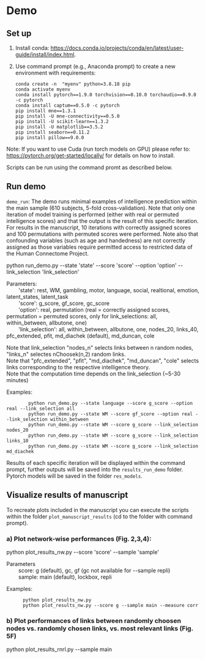 # Demo

## Set up

  1)	Install conda: https://docs.conda.io/projects/conda/en/latest/user-guide/install/index.html.
  
  2)	Use command prompt (e.g., Anaconda prompt) to create a new environment with requirements:
  	
          	conda create -n  "myenv" python=3.8.18 pip
          	conda activate myenv
          	conda install pytorch==1.9.0 torchvision==0.10.0 torchaudio==0.9.0 -c pytorch
          	conda install captum==0.5.0 -c pytorch
          	pip install mne==1.3.1
          	pip install -U mne-connectivity==0.5.0
          	pip install -U scikit-learn==1.3.2
          	pip install -U matplotlib==3.5.2
          	pip install seaborn==0.11.2
          	pip install pillow==9.0.0

Note: If you want to use Cuda (run torch models on GPU) please refer to: https://pytorch.org/get-started/locally/ for details on how to install.

Scripts can be run using the command promt as described below.

## Run demo

`demo_run`: The demo runs minimal examples of intelligence prediction within the main sample (610 subjects, 5-fold cross-validation). Note that only one iteration of model training is performed (either with real or permuted intelligence scores) and that the output is the result of this specific iteration. For results in the manuscript, 10 iterations with correctly assigned scores and 100 permutations with permuted scores were performed. Note also that confounding variables (such as age and handedness) are not correctly assigned as those variables require permitted access to restricted data of the Human Connectome Project.

python run_demo.py --state 'state' --score 'score' --option 'option' --link_selection 'link_selection'

Parameters:\
  &nbsp;&nbsp;&nbsp;&nbsp;&nbsp;&nbsp;&nbsp;&nbsp;'state': rest, WM, gambling, motor, language, social, realtional, emotion, latent_states, latent_task\
  &nbsp;&nbsp;&nbsp;&nbsp;&nbsp;&nbsp;&nbsp;&nbsp;'score': g_score, gf_score, gc_score\
  &nbsp;&nbsp;&nbsp;&nbsp;&nbsp;&nbsp;&nbsp;&nbsp;'option': real, permutation (real = correctly assigned scores, permutation = permuted scores, only for link_selections: all, within_between, allbutone, one)\
  &nbsp;&nbsp;&nbsp;&nbsp;&nbsp;&nbsp;&nbsp;&nbsp;'link_selection': all, within_between, allbutone, one, nodes_20, links_40, pfc_extended, pfit, md_diachek (default), md_duncan,  cole 


Note that link_selection "nodes_n" selects links between n random nodes, "links_n" selectes nChoosek(n,2) random links.\
Note that "pfc_extended", "pfit", "md_diachek", "md_duncan", "cole" selects links corresponding to the respective intelligence theory.\
Note that the computation time depends on the link_selection (~5-30 minutes)

Examples:
      
            python run_demo.py --state language --score g_score --option real --link_selection all
            python run_demo.py --state WM --score gf_score --option real --link_selection within_between
            python run_demo.py --state WM --score g_score --link_selection nodes_20
            python run_demo.py --state WM --score g_score --link_selection links_10
            python run_demo.py --state WM --score g_score --link_selection md_diachek

Results of each specific iteration will be displayed within the command prompt, further outputs will be saved into the `results_run_demo` folder.\
Pytorch models will be saved in the folder `res_models`.

## Visualize results of manuscript

To recreate plots included in the manuscript you can execute the scripts within the folder `plot_manuscript_results` (cd to the folder with command prompt).

### a) Plot network-wise performances (Fig. 2,3,4):

python plot_results_nw.py --score 'score' --sample 'sample'


Parameters\
&nbsp;&nbsp;&nbsp;&nbsp;&nbsp;&nbsp;&nbsp;&nbsp;score: g (default), gc, gf (gc not available for --sample repli)\
&nbsp;&nbsp;&nbsp;&nbsp;&nbsp;&nbsp;&nbsp;&nbsp;sample: main (default), lockbox, repli

Examples:

          python plot_results_nw.py
          python plot_results_nw.py --score g --sample main --measure corr

### b) Plot performances of links between randomly choosen nodes vs. randomly chosen links, vs. most relevant links (Fig. 5F)

python plot_results_rnrl.py --sample main


 
